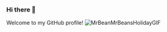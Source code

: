 ### Hi there 👋
Welcome to my GitHub profile!
![MrBeanMrBeansHolidayGIF](https://github.com/rroell/rroell/assets/60007654/20d4ab07-f658-4db7-a479-2088fa7ac9b6)

